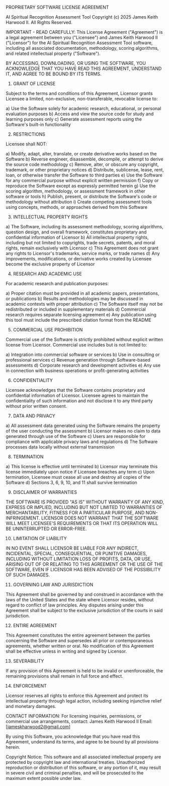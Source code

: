 PROPRIETARY SOFTWARE LICENSE AGREEMENT

AI Spiritual Recognition Assessment Tool
Copyright (c) 2025 James Keith Harwood II. All Rights Reserved.

IMPORTANT - READ CAREFULLY: This License Agreement ("Agreement") is a legal agreement between you ("Licensee") and James Keith Harwood II ("Licensor") for the AI Spiritual Recognition Assessment Tool software, including all associated documentation, methodology, scoring algorithms, and related intellectual property ("Software").

BY ACCESSING, DOWNLOADING, OR USING THE SOFTWARE, YOU ACKNOWLEDGE THAT YOU HAVE READ THIS AGREEMENT, UNDERSTAND IT, AND AGREE TO BE BOUND BY ITS TERMS.

1. GRANT OF LICENSE

Subject to the terms and conditions of this Agreement, Licensor grants Licensee a limited, non-exclusive, non-transferable, revocable license to:

a) Use the Software solely for academic research, educational, or personal evaluation purposes
b) Access and view the source code for study and learning purposes only
c) Generate assessment reports using the Software's built-in functionality

2. RESTRICTIONS

Licensee shall NOT:

a) Modify, adapt, alter, translate, or create derivative works based on the Software
b) Reverse engineer, disassemble, decompile, or attempt to derive the source code methodology
c) Remove, alter, or obscure any copyright, trademark, or other proprietary notices
d) Distribute, sublicense, lease, rent, loan, or otherwise transfer the Software to third parties
e) Use the Software for any commercial purpose without explicit written permission
f) Copy or reproduce the Software except as expressly permitted herein
g) Use the scoring algorithm, methodology, or assessment framework in other software or tools
h) Publish, present, or distribute the Software's code or methodology without attribution
i) Create competing assessment tools using concepts, methods, or approaches derived from this Software

3. INTELLECTUAL PROPERTY RIGHTS

a) The Software, including its assessment methodology, scoring algorithms, question design, and overall framework, constitutes proprietary and confidential information of Licensor
b) All intellectual property rights, including but not limited to copyrights, trade secrets, patents, and moral rights, remain exclusively with Licensor
c) This Agreement does not grant any rights to Licensor's trademarks, service marks, or trade names
d) Any improvements, modifications, or derivative works created by Licensee become the exclusive property of Licensor

4. RESEARCH AND ACADEMIC USE

For academic research and publication purposes:

a) Proper citation must be provided in all academic papers, presentations, or publications
b) Results and methodologies may be discussed in academic contexts with proper attribution
c) The Software itself may not be redistributed or included in supplementary materials
d) Commercial research requires separate licensing agreement
e) Any publication using this tool must include the prescribed citation format from the README

5. COMMERCIAL USE PROHIBITION

Commercial use of the Software is strictly prohibited without explicit written license from Licensor. Commercial use includes but is not limited to:

a) Integration into commercial software or services
b) Use in consulting or professional services
c) Revenue generation through Software-based assessments
d) Corporate research and development activities
e) Any use in connection with business operations or profit-generating activities

6. CONFIDENTIALITY

Licensee acknowledges that the Software contains proprietary and confidential information of Licensor. Licensee agrees to maintain the confidentiality of such information and not disclose it to any third party without prior written consent.

7. DATA AND PRIVACY

a) All assessment data generated using the Software remains the property of the user conducting the assessment
b) Licensor makes no claim to data generated through use of the Software
c) Users are responsible for compliance with applicable privacy laws and regulations
d) The Software processes data locally without external transmission

8. TERMINATION

a) This license is effective until terminated
b) Licensor may terminate this license immediately upon notice if Licensee breaches any term
c) Upon termination, Licensee must cease all use and destroy all copies of the Software
d) Sections 3, 6, 9, 10, and 11 shall survive termination

9. DISCLAIMER OF WARRANTIES

THE SOFTWARE IS PROVIDED "AS IS" WITHOUT WARRANTY OF ANY KIND, EXPRESS OR IMPLIED, INCLUDING BUT NOT LIMITED TO WARRANTIES OF MERCHANTABILITY, FITNESS FOR A PARTICULAR PURPOSE, AND NON-INFRINGEMENT. LICENSOR DOES NOT WARRANT THAT THE SOFTWARE WILL MEET LICENSEE'S REQUIREMENTS OR THAT ITS OPERATION WILL BE UNINTERRUPTED OR ERROR-FREE.

10. LIMITATION OF LIABILITY

IN NO EVENT SHALL LICENSOR BE LIABLE FOR ANY INDIRECT, INCIDENTAL, SPECIAL, CONSEQUENTIAL, OR PUNITIVE DAMAGES, INCLUDING WITHOUT LIMITATION LOSS OF PROFITS, DATA, OR USE, ARISING OUT OF OR RELATING TO THIS AGREEMENT OR THE USE OF THE SOFTWARE, EVEN IF LICENSOR HAS BEEN ADVISED OF THE POSSIBILITY OF SUCH DAMAGES.

11. GOVERNING LAW AND JURISDICTION

This Agreement shall be governed by and construed in accordance with the laws of the United States and the state where Licensor resides, without regard to conflict of law principles. Any disputes arising under this Agreement shall be subject to the exclusive jurisdiction of the courts in said jurisdiction.

12. ENTIRE AGREEMENT

This Agreement constitutes the entire agreement between the parties concerning the Software and supersedes all prior or contemporaneous agreements, whether written or oral. No modification of this Agreement shall be effective unless in writing and signed by Licensor.

13. SEVERABILITY

If any provision of this Agreement is held to be invalid or unenforceable, the remaining provisions shall remain in full force and effect.

14. ENFORCEMENT

Licensor reserves all rights to enforce this Agreement and protect its intellectual property through legal action, including seeking injunctive relief and monetary damages.

CONTACT INFORMATION:
For licensing inquiries, permissions, or commercial use arrangements, contact:
James Keith Harwood II
Email: [jameskharwood2@gmail.com]

By using this Software, you acknowledge that you have read this Agreement, understand its terms, and agree to be bound by all provisions herein.

Copyright Notice: This software and all associated intellectual property are protected by copyright law and international treaties. Unauthorized reproduction or distribution of this software, or any portion of it, may result in severe civil and criminal penalties, and will be prosecuted to the maximum extent possible under law.
